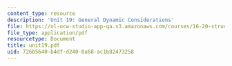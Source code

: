 ```yaml
---
content_type: resource
description: 'Unit 19: General Dynamic Considerations'
file: https://ol-ocw-studio-app-qa.s3.amazonaws.com/courses/16-20-structural-mechanics-fall-2002/726b5640b4dfd2400a68ac1b82473258_unit19.pdf
file_type: application/pdf
resourcetype: Document
title: unit19.pdf
uid: 726b5640-b4df-d240-0a68-ac1b82473258
---
```

